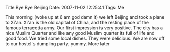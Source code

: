 Title:Bye Bye Beijing
Date: 2007-11-02 12:25:41
Tags: Me

This morning (woke up at 6 am god damn it) we left Beijing and took a plane to
Xi'an. Xi'an is the old capital of China, and the resting place of the famous
terracotta army. Our first impression is very positive. The city has a nice
Muslim Quarter and like any good Muslim quarter its full of life and good
food. We tried some local dishes. They were delicious. We are now off to our
hostel's dumpling party, yummy. More later

